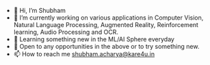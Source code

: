 - 👋 Hi, I’m Shubham
- 👀 I’m currently working on various applications in Computer Vision, Natural Language Processing, Augmented Reality, Reinforcement learning, Audio Processing and OCR.
- 🌱 Learning something new in the ML/AI Sphere everyday
- 💞️ Open to any opportunities in the above or to try something new.
- 📫 How to reach me shubham.acharya@kare4u.in

<!---
shubham190398/shubham190398 is a ✨ special ✨ repository because its `README.md` (this file) appears on your GitHub profile.
You can click the Preview link to take a look at your changes.
--->
